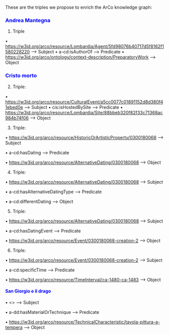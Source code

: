 These are the triples we propose to enrich the ArCo knowledge graph:

<a name="mm-anchor"></a>
<h3 style="color:blue ;">Andrea Mantegna</h3>

1. Triple

• <https://w3id.org/arco/resource/Lombardia/Agent/5fd98076b40717d5f8162f1580228220> --> Subject
• a-cd:isAuthorOf --> Predicate
• <https://w3id.org/arco/ontology/context-description/PreparatoryWork> --> Object

<a name="mm-anchor"></a>
<h3 style="color:blue ;">Cristo morto</h3>

2. Triple:

• <https://w3id.org/arco/resource/CulturalEvent/a5cc0077c01891152d8d380f41ebed0e> --> Subject
• cis:isHostedBySite --> Predicate
• <https://w3id.org/arco/resource/Lombardia/Site/88bbeb320f82f33c71368ac984b74f06> --> Object


3. Triple:

•	<https://w3id.org/arco/resource/HistoricOrArtisticProperty/0300180068> --> Subject

•	a-cd:hasDating --> Predicate

•	<https://w3id.org/arco/resource/AlternativeDating/0300180068> --> Object


4. Triple:

• <https://w3id.org/arco/resource/AlternativeDating/0300180068> --> Subject

• a-cd:hasAlternativeDatingType --> Predicate

• a-cd:differentDating --> Object


5. Triple:

• <https://w3id.org/arco/resource/AlternativeDating/0300180068> --> Subject

•	a-cd:hasDatingEvent --> Predicate

•	<https://w3id.org/arco/resource/Event/0300180068-creation-2> --> Object


6. Triple:

•	<https://w3id.org/arco/resource/Event/0300180068-creation-2> --> Subject

• a-cd:specificTime --> Predicate

• <https://w3id.org/arco/resource/TimeInterval/ca-1480-ca-1483> --> Object


<a name="mm-anchor"></a>
<h4 style="color:blue ;">San Giorgio e il drago</h4>

• <> --> Subject 

• a-dd:hasMaterialOrTechnique --> Predicate

• <https://w3id.org/arco/resource/TechnicalCharacteristic/tavola-pittura-a-tempera> --> Object
